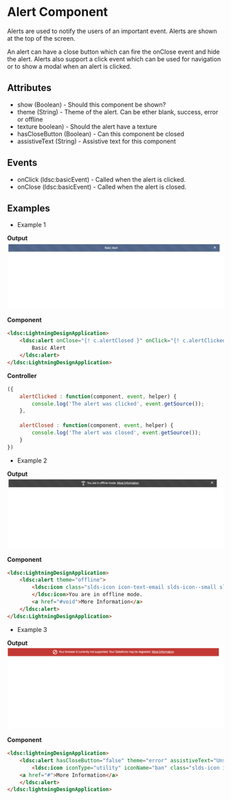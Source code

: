 # Alert Component

Alerts are used to notify the users of an important event. Alerts are shown at the top of the screen.

An alert can have a close button which can fire the onClose event and hide the alert. Alerts also support a click event which can be used for navigation or to show a modal when an alert is clicked.

## Attributes
- show (Boolean) - Should this component be shown?
- theme	(String) -	Theme of the alert. Can be ether blank, success, error or offline
- texture	boolean) -	Should the alert have a texture
- hasCloseButton	(Boolean) -	Can this component be closed
- assistiveText	(String) -	Assistive text for this component

## Events
- onClick (ldsc:basicEvent) - Called when the alert is clicked.
- onClose (ldsc:basicEvent) - Called when the alert is closed.

## Examples

- Example 1

**Output**
![Alert 1 image](images/alert1.png)

**Component**
```html
<ldsc:LightningDesignApplication>
    <ldsc:alert onClose="{! c.alertClosed }" onClick="{! c.alertClicked }">
        Basic Alert
    </ldsc:alert>
</ldsc:LightningDesignApplication>
```

**Controller**
```js
({
    alertClicked : function(component, event, helper) {
		console.log('The alert was clicked', event.getSource());
	},

	alertClosed : function(component, event, helper) {
		console.log('The alert was closed', event.getSource());
	}
})
```

- Example 2

**Output**
![Alert  2 image](images/alert2.png)

**Component**
```html
<ldsc:LightningDesignApplication>
    <ldsc:alert theme="offline">
        <ldsc:icon class="slds-icon icon-text-email slds-icon--small slds-m-right--x-small" iconType="utility" iconName="offline">
        </ldsc:icon>You are in offline mode.
        <a href="#void">More Information</a>
    </ldsc:alert>
</ldsc:LightningDesignApplication>
```

- Example 3

**Output**
![Alert 3 image](images/alert3.png)

**Component**
```html
<ldsc:lightningDesignApplication>
    <ldsc:alert hasCloseButton="false" theme="error" assistiveText="Unsupported Browser" texture="false">
        <ldsc:icon iconType="utility" iconName="ban" class="slds-icon icon-text-email slds-icon--small slds-m-right--x-small"></ldsc:icon>Your browser is currently not supported. Your Salesforce may be degraded.
    <a href="#">More Information</a>
    </ldsc:alert>
</ldsc:lightningDesignApplication>
```
